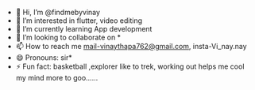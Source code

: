 - 👋 Hi, I’m @findmebyvinay
- 👀 I’m interested in flutter, video editing
- 🌱 I’m currently learning App development
- 💞️ I’m looking to collaborate on *
- 📫 How to reach me  mail-vinaythapa762@gmail.com, insta-Vi_nay.nay 
- 😄 Pronouns: sir*
- ⚡ Fun fact: basketball ,explorer like to trek, working out helps me cool my mind more to goo......

<!---
findmebyvinay/findmebyvinay is a ✨ special ✨ repository because its `README.md` (this file) appears on your GitHub profile.
You can click the Preview link to take a look at your changes.
--->
